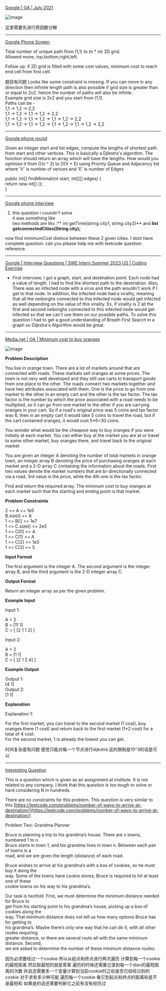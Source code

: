


[Google | OA | July 2021](https://leetcode.com/discuss/interview-question/1359174/Google-or-OA-or-July-2021)

![image](https://assets.leetcode.com/users/images/a6095eb4-e6f1-4b35-81c0-d9216b6e67c8_1627123260.9641178.jpeg)

这里需要先进行质因数分解

-----

[Google Phone Screen](https://leetcode.com/discuss/interview-question/1225209/Google-Phone-Screen)

Total number of unique path from (1,1) to (n * m) 2D grid.  
Allowed move, top,bottom,right,left.

Follow up: if 2D grid is filled with some cost values, minimum cost to reach end cell from first cell.

题目有问题
Looks like some constraint is missing. If you can move in any direction then infinite length path is also possible if grid size is greater than or equal to 2x2. hence the number of paths will also be infinte.  
Example grid size is 2x2 and you start from (1,1).  
Paths can be -  
1,1 -> 1,2 -> 2,2  
1,1 -> 1,2 -> 1,1 -> 1,2 -> 2,2  
1,1 -> 1,2 -> 1,1 -> 1,2 -> 1,1 -> 1,2 -> 2,2  
1,1 -> 1,2 -> 1,1 -> 1,2 -> 1,1 -> 1,2 -> 1,1 -> 1,2 -> 2,2

---------

[Google phone round](https://leetcode.com/discuss/interview-question/1107192/Google-phone-round)

Given an integer start and list edges, compute the lengths of shortest path from start and other vertices. This is basically a Djikstra's algorithm. The function should return an array which will have the lengths. How would you optimise it from O(v ^ 2) to O(V + E) using Priority Queue and Adjacency list where 'V' is number of verices and 'E' is number of Edges

public int[] findMinimal(int start, int[][] edges) {  
return new int[] {};  
}

------------

[Google phone interview](https://leetcode.com/discuss/interview-question/815580/Google-phone-interview)

1.  this question i coundn't solve  
    it was something like  
    two methods are liks :** int getTime(string city1, string city2)** and  **list getconnectedCities(String city);**

now find minimumCost distnce between these 2 given cities. I dont have complete question. can you please help me with leetcode question reference.

-----------

[Google | Interview Questions | SWE Intern Summer 2023 US | Coding Exercise](https://leetcode.com/discuss/interview-question/2707370/Google-or-Interview-Questions-or-SWE-Intern-Summer-2023-US-or-Coding-Exercise)

-   First interview, I got a graph, start, and destination point. Each node had a value of length. I had to find the shortest path to the destination. Also, There was an infected node with a virus and the path wouldn't work if I get to that node. In addition, the infected node had a virality, meaning that all the neiborghs connected to this infected node would get infected as well depending on the value of this virality. Ex, if virality is 2 all the first and second neiborghs connected to this infected node would get infected so that we can't use them on our possible paths. To solve this question I had to get a good understanding of Breath First Search in a graph so Dijkstra's Algorithm would be great.

---------

[Media.net | OA | Minimum cost to buy oranges](https://leetcode.com/discuss/interview-question/1463104/Media.net-or-OA-or-Minimum-cost-to-buy-oranges)

![image](https://assets.leetcode.com/users/images/96c685b2-9eb3-4f94-9d27-2c6cbbe1ceca_1664476876.0734234.png)

**Problem Description**

You live in orange town. There are a lot of markets around that are connected with roads. These markats sell oranges at some prices. The town is not very well developed and they still use carts to transport goods from one place to the other. The roads connect two markets together and have two attributes associated with them. One is the price to go from one market to the other in an empty cart and the other is the tax factor. The tax factor is the number by which the price associated with a road needs to be multiplied, so it can go from one market to the other if you are carrying oranges in your cart. So if a road's original price was 5 coins and tax factor was 6, then in an empty cart it would take 5 coins to travel the road, but if the cart contained oranges, it would cost 5*6=30 coins.

You wonder what would be the cheapest way to buy oranges if you were initially at each market. You can either buy at the market you are at or travel to some other market, buy oranges there, and travel back to the original market

You are given an integer A denoting the number of total markets in orange town, an integer array B denoting the price of purchasing oranges at each market and a 2-D array C containing the information about the roads. First two values denote the market numbers that are bi-directionally connected via a road, 3rd value is the price, while the 4th one is the tax factor.

Find and return the required array. The minimum cost to buy oranges at each market such that the starting and ending point is that market.

**Problem Constraints**

2 <= A <= 1e5  
B.size() == A  
1 <= B[i] <= 1e7  
1 <= C.size() <= 2e5  
1 <= C[0] <= A  
1 <= C[1] <= A  
1 <= C[2] <= 1e3  
1 <= C[3] <= 5

**Input Format**

The first argument is the integer A. The second argument is the integer array B, and the third argument is the 2-D integer array C.

**Output Format**

Return an integer array as per the given problem.

**Example Input**

Input 1:

A = 2  
B = [11 1]  
C = [ [2 1 1 2] ]

Input 2:

A = 2  
B = [1 1]  
C = [ [2 1 2 4] ]

**Example Output**

Output 1:  
[4 1]  
Output 2:  
[1 1]

**Explanation**

Explanation 1:

For the first market, you can travel to the second market (1 cost), buy oranges there (1 cost) and return back to the first market (1*2 cost) for a total of 4 cost.  
For the second market, 1 is already the lowest you can get.

时间复杂度有问题 感觉只能对每一个节点进行dijkstra 这的限制是10^3的话是可以

----

[Interesting Question](https://leetcode.com/discuss/interview-question/2839991/Interesting-Question)

This is a question which is given as an assignment at institute. It is not related to any company. I think that this question is too tough to solve or hard considering N in hundreds.

There are no constraints for this problem. This question is very similar to this  [https://leetcode.com/problems/number-of-ways-to-arrive-at-destination/](https://leetcode.com/problems/number-of-ways-to-arrive-at-destination/)

Problem Two: Grandma Planner

Bruce is planning a trip to his grandma’s house. There are n towns, numbered 1 to n.  
Bruce starts in town 1, and his grandma lives in town n. Between each pair of towns is a  
road, and we are given the length (distance) of each road.

Bruce wishes to arrive at his grandma’s with a box of cookies, so he must buy it along the  
way. Some of the towns have cookie stores; Bruce is required to hit at least one of these  
cookie towns on his way to his grandma’s.

Our task is twofold. First, we must determine the minimum distance needed for Bruce to  
get from his starting point to his grandma’s house, picking up a box of cookies along the  
way. That minimum distance does not tell us how many options Bruce has for getting to  
his grandma’s. Maybe there’s only one way that he can do it, with all other routes requiring  
greater distance, or there are several routs all with the same minimum distance. Second,  
we are asked to determine the number of these minimum distance routes.

因为必须要经过一个cookie 所以从起点和终点进行两次遍历 计算到每一个cookie的最短距离 然后取最短的就是答案 遍历的时候还需要记录到每一个dian的最短距离的次数 并且还需要多一个变量计算到当前cookie时之前是否已经经过别的cookie
对于求有多少种可能 遍历每一个cookie 看它到起点和终点的距离和是不是最短和 
如果是的话还需要判断它之前有没有经历过


<!--stackedit_data:
eyJoaXN0b3J5IjpbLTczMzgwNjQ3NCwtNTE3ODg1NjgsLTEyND
Y0MTI2MjIsMTc1MzcxMTMxMCwxNzYzMjI3MjI4LC05MzcwNzEw
MjddfQ==
-->